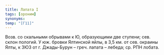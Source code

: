 ```yaml
---
title: Лапата I
tags: [ороним]
synonyms:
temp: "[Г11]"
---
```


Возв. со скальными обрывами к Ю, образующими две ступени; сев. склон пологий. У
юж. бровки Ялтинской яйлы, в 3,5 км. от сев. окраины Ялты, к ЗЮЗ от г.
Джады-Бурун – греч. лапата – лебеда; ср. РПН лобата.
